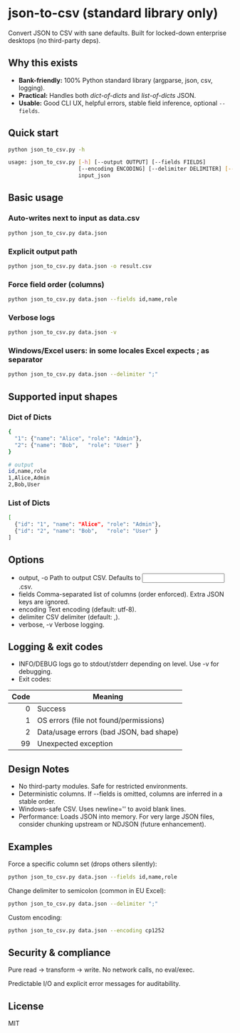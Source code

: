 # json-to-csv (standard library only)

Convert JSON to CSV with sane defaults. Built for locked-down enterprise desktops (no third-party deps).

## Why this exists
- **Bank-friendly:** 100% Python standard library (argparse, json, csv, logging).
- **Practical:** Handles both *dict-of-dicts* and *list-of-dicts* JSON.
- **Usable:** Good CLI UX, helpful errors, stable field inference, optional `--fields`.

## Quick start
```bash
python json_to_csv.py -h

usage: json_to_csv.py [-h] [--output OUTPUT] [--fields FIELDS]
                      [--encoding ENCODING] [--delimiter DELIMITER] [--verbose]
                      input_json
```
## Basic usage

### Auto-writes next to input as data.csv
```bash
python json_to_csv.py data.json
```

### Explicit output path
```bash
python json_to_csv.py data.json -o result.csv
```

### Force field order (columns)
```bash
python json_to_csv.py data.json --fields id,name,role
```

### Verbose logs
```bash
python json_to_csv.py data.json -v
```

### Windows/Excel users: in some locales Excel expects ; as separator
```bash
python json_to_csv.py data.json --delimiter ";"
```
## Supported input shapes

### Dict of Dicts
```bash
{
  "1": {"name": "Alice", "role": "Admin"},
  "2": {"name": "Bob",   "role": "User" }
}

# output
id,name,role
1,Alice,Admin
2,Bob,User
```

### List of Dicts
```bash
[
  {"id": "1", "name": "Alice", "role": "Admin"},
  {"id": "2", "name": "Bob",   "role": "User" }
]
```

## Options
- output, -o Path to output CSV. Defaults to <input>.csv.
- fields Comma-separated list of columns (order enforced). Extra JSON keys are ignored.
- encoding Text encoding (default: utf-8).
- delimiter CSV delimiter (default: ,).
- verbose, -v Verbose logging.

## Logging & exit codes

- INFO/DEBUG logs go to stdout/stderr depending on level. Use -v for debugging.
- Exit codes:

| Code | Meaning                                 |
| ---: | --------------------------------------- |
|    0 | Success                                 |
|    1 | OS errors (file not found/permissions)  |
|    2 | Data/usage errors (bad JSON, bad shape) |
|   99 | Unexpected exception                    |

## Design Notes
- No third-party modules. Safe for restricted environments.
- Deterministic columns. If --fields is omitted, columns are inferred in a stable order.
- Windows-safe CSV. Uses newline='' to avoid blank lines.
- Performance: Loads JSON into memory. For very large JSON files, consider chunking upstream or NDJSON (future enhancement).

## Examples

Force a specific column set (drops others silently):
```bash
python json_to_csv.py data.json --fields id,name,role
```

Change delimiter to semicolon (common in EU Excel):
```bash
python json_to_csv.py data.json --delimiter ";"
```

Custom encoding:
```bash
python json_to_csv.py data.json --encoding cp1252
```

## Security & compliance
Pure read → transform → write. No network calls, no eval/exec.

Predictable I/O and explicit error messages for auditability.

## License
MIT
